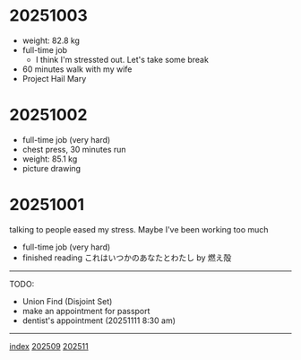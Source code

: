 <head><meta name="viewport" content="width=device-width, initial-scale=1.0, user-scalable=yes" /><meta charset="UTF-8"></head>

# 20251003

- weight: 82.8 kg
- full-time job
	- I think I'm stressted out. Let's take some break
- 60 minutes walk with my wife
- Project Hail Mary

# 20251002

- full-time job (very hard)
- chest press, 30 minutes run
- weight: 85.1 kg
- picture drawing

# 20251001

talking to people eased my stress. Maybe I've been working too much

- full-time job (very hard)
- finished reading これはいつかのあなたとわたし by 燃え殻

---

TODO:

- Union Find (Disjoint Set)
- make an appointment for passport
- dentist's appointment (20251111 8:30 am)

---

[index](../index.html)
[202509](202509.html)
[202511](202511.html)
